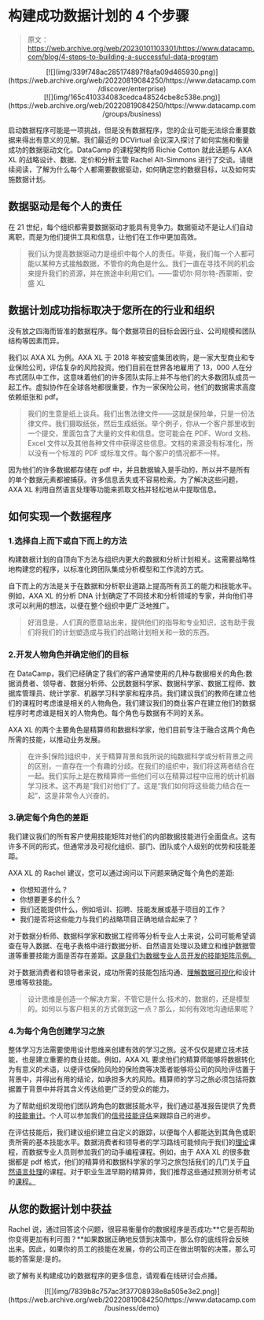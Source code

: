 # 构建成功数据计划的 4 个步骤

> 原文：<https://web.archive.org/web/20230101103301/https://www.datacamp.com/blog/4-steps-to-building-a-successful-data-program>

<center>[![](img/339f748ac285174897f8afa09d465930.png)](https://web.archive.org/web/20220819084250/https://www.datacamp.com/discover/enterprise)</center>

<center>[![](img/165c410334083cedca48524cbe8c538e.png)](https://web.archive.org/web/20220819084250/https://www.datacamp.com/groups/business)</center>

启动数据程序可能是一项挑战，但是没有数据程序，您的企业可能无法综合重要数据来得出有意义的见解。我们最近的 DCVirtual 会议深入探讨了如何实施和衡量成功的数据驱动文化。DataCamp 的课程架构师 Richie Cotton 就此话题与 AXA XL 的战略设计、数据、定价和分析主管 Rachel Alt-Simmons 进行了交谈。请继续阅读，了解为什么每个人都需要数据驱动，如何确定您的数据目标，以及如何实施数据计划。

## 数据驱动是每个人的责任

在 21 世纪，每个组织都需要数据驱动才能具有竞争力。数据驱动不是让人们自动离职，而是为他们提供工具和信息，让他们在工作中更加高效。

> 我们认为提高数据驱动力是组织中每个人的责任。毕竟，我们每一个人都可能以某种方式接触数据，不管你的角色是什么。我们一直在寻找不同的机会来提升我们的资源，并在旅途中利用它们。——雷切尔·阿尔特-西蒙斯，安盛 XL

## 数据计划成功指标取决于您所在的行业和组织

没有放之四海而皆准的数据程序。每个数据项目的目标会因行业、公司规模和团队结构等因素而异。

我们以 AXA XL 为例。AXA XL 于 2018 年被安盛集团收购，是一家大型商业和专业保险公司，评估复杂的风险投资。他们目前在世界各地雇用了 13，000 人在分布式团队中工作，这意味着他们的许多团队实际上并不与他们的大多数团队成员一起工作。虚拟协作在全球各地都很重要，作为一家保险公司，他们的数据需求高度依赖纸张和 pdf。

> 我们的生意是纸上谈兵。我们出售法律文件——这就是保险单，只是一份法律文件。我们摄取纸张，然后生成纸张。举个例子，你从一个客户那里收到一个提交，里面包含了大量的文件和信息。您可能会在 PDF、Word 文档、Excel 文件以及其他各种文件中获得这些信息。文档的来源没有标准化，所以没有一个标准的 PDF 或标准文件。每个客户的情况都不一样。

因为他们的许多数据都存储在 pdf 中，并且数据输入是手动的，所以并不是所有的单个数据元素都被捕获。许多信息丢失或不容易检索。为了解决这些问题，AXA XL 利用自然语言处理等功能来抓取文档并轻松地从中提取信息。

## 如何实现一个数据程序

### 1.选择自上而下或自下而上的方法

构建数据计划的自顶向下方法与组织内更大的数据和分析计划相关。这需要战略性地构建您的程序，以标准化跨团队集成分析模型和工作流的方式。

自下而上的方法是关于在数据和分析职业道路上提高所有员工的能力和技能水平。例如，AXA XL 的分析 DNA 计划确定了不同技术和分析领域的专家，并向他们寻求可以利用的想法，以便在整个组织中更广泛地推广。

> 好消息是，人们真的愿意站出来，提供他们的指导和专业知识，这有助于我们将我们的计划塑造成与我们的战略计划相关和一致的东西。

### 2.开发人物角色并确定他们的目标

在 DataCamp，我们已经确定了我们的客户通常使用的几种与数据相关的角色:数据消费者、领导者、数据分析师、公民数据科学家、数据科学家、数据工程师、数据库管理员、统计学家、机器学习科学家和程序员。我们建议我们的教师在建立他们的课程时考虑谁是相关的人物角色，我们建议我们的商业客户在建立他们的数据程序时考虑谁是相关的人物角色。每个角色与数据有不同的关系。

AXA XL 的两个主要角色是精算师和数据科学家，他们目前专注于融合这两个角色所需的技能，以推动业务发展。

> 在许多[保险]组织中，关于精算背景和我所说的纯数据科学或分析背景之间的区别，一直存在一个有趣的分歧。在我们的组织中，我们将这两者结合在一起。我们实际上是在教精算师一些他们可以在精算过程中应用的统计机器学习技术。这不再是“我们对他们”了。这是“我们如何将这些能力结合在一起”，这是非常令人兴奋的。

### 3.确定每个角色的差距

我们建议我们的所有客户使用技能矩阵对他们的内部数据技能进行全面盘点。这有许多不同的形式，但通常涉及可视化组织、部门、团队或个人级别的优势和技能差距。

AXA XL 的 Rachel 建议，您可以通过询问以下问题来确定每个角色的差距:

*   你想知道什么？
*   你想要更多的什么？
*   我们还能提供什么，例如培训、招聘、技能发展或基于项目的工作？
*   我们是否将这些能力与我们的战略项目正确地结合起来了？

对于数据分析师、数据科学家和数据工程师等分析专业人士来说，公司可能希望调查在导入数据、在电子表格中进行数据分析、自然语言处理以及建立和维护数据管道等重要技能方面是否存在差距。[这是我们为数据专业人员开发的技能矩阵示例。](https://web.archive.org/web/20220819084250/https://s3.amazonaws.com/assets.datacamp.com/email/other/SkillMatrix.pdf)

对于数据消费者和领导者来说，成功所需的技能包括沟通、[理解数据可视化](https://web.archive.org/web/20220819084250/https://www.datacamp.com/courses/data-visualization-for-everyone)和设计思维等软技能。

> 设计思维是创造一个解决方案，不管它是什么:技术的，数据的，还是模型的。如何以与客户相关的方式做到这一点？那么，如何有效地沟通结果呢？

### 4.为每个角色创建学习之旅

整体学习方法需要使用设计思维来创建有效的学习之旅。这不仅仅是建立技术技能，也是建立重要的商业技能。例如，AXA XL 要求他们的精算师能够将数据转化为有意义的术语，以便评估保险风险的保险商等决策者能够将公司的风险评估置于背景中，并得出有用的结论，如承担多大的风险。精算师的学习之旅必须包括将数据置于背景中并将其含义传达给更广泛的受众的能力。

为了帮助组织发现他们团队跨角色的数据技能水平，我们通过基准报告提供了免费的[技能审计](https://web.archive.org/web/20220819084250/https://skill-audit.datacamp.com/discover-your-companys-data-skill-level)。个人可以参加我们的[信号技能评估](https://web.archive.org/web/20220819084250/http://datacamp.com/signal)来跟踪自己的进步。

在评估技能后，我们建议组织建立自定义的跟踪，以便每个人都能达到其角色或职责所需的基本技能水平。数据消费者和领导者的学习路线可能倾向于我们的[理论](https://web.archive.org/web/20220819084250/http://datacamp.com/courses/tech:theory)课程，而数据专业人员则参加我们的动手编程课程。例如，由于 AXA XL 的很多数据都是 pdf 格式，他们的精算师和数据科学家的学习之旅包括我们的几门关于[自然语言处理](https://web.archive.org/web/20220819084250/https://datacamp.com/search?q=natural%20language%20processing)的课程。对于职业生涯早期的精算师，我们推荐这些通过预测分析考试的[课程。](https://web.archive.org/web/20220819084250/https://s3.amazonaws.com/assets.datacamp.com/email/other/Insurance+Courses+for+Predictive+Analytics+Exam.pdf)

## 从您的数据计划中获益

Rachel 说，通过回答这个问题，很容易衡量你的数据程序是否成功:**它是否帮助你变得更加有利可图？**如果数据正确地反馈到决策中，那么你的底线将会反映出来。因此，如果你的员工的技能在发展，你的公司正在做出明智的决策，那么可能的答案是:是的。

欲了解有关构建成功的数据程序的更多信息，请观看在线研讨会点播。

<center>[![](img/7839b8c757ac3f37708938e8a505e3e2.png)](https://web.archive.org/web/20220819084250/https://www.datacamp.com/business/demo)</center>